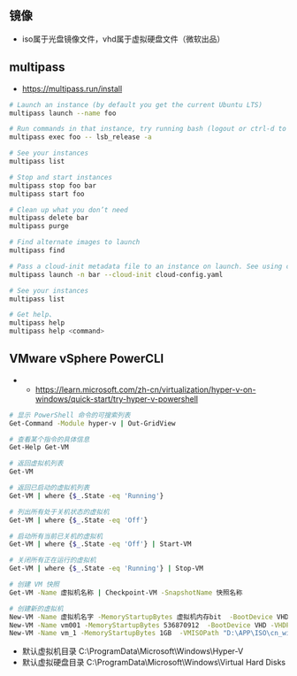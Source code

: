 ## 镜像
- iso属于光盘镜像文件，vhd属于虚拟硬盘文件（微软出品）

## multipass
- https://multipass.run/install

```bash
# Launch an instance (by default you get the current Ubuntu LTS)
multipass launch --name foo

# Run commands in that instance, try running bash (logout or ctrl-d to quit)
multipass exec foo -- lsb_release -a

# See your instances
multipass list

# Stop and start instances
multipass stop foo bar
multipass start foo

# Clean up what you don’t need
multipass delete bar
multipass purge

# Find alternate images to launch
multipass find

# Pass a cloud-init metadata file to an instance on launch. See using cloud-init with multipass for more details
multipass launch -n bar --cloud-init cloud-config.yaml

# See your instances
multipass list

# Get help、
multipass help
multipass help <command>
```

## VMware vSphere PowerCLI
- - https://learn.microsoft.com/zh-cn/virtualization/hyper-v-on-windows/quick-start/try-hyper-v-powershell

```bash
# 显示 PowerShell 命令的可搜索列表
Get-Command -Module hyper-v | Out-GridView

# 查看某个指令的具体信息
Get-Help Get-VM

# 返回虚拟机列表
Get-VM

# 返回已启动的虚拟机列表
Get-VM | where {$_.State -eq 'Running'}

# 列出所有处于关机状态的虚拟机
Get-VM | where {$_.State -eq 'Off'}

# 启动所有当前已关机的虚拟机
Get-VM | where {$_.State -eq 'Off'} | Start-VM

# 关闭所有正在运行的虚拟机
Get-VM | where {$_.State -eq 'Running'} | Stop-VM

# 创建 VM 快照
Get-VM -Name 虚拟机名称 | Checkpoint-VM -SnapshotName 快照名称

# 创建新的虚拟机
New-VM -Name 虚拟机名字 -MemoryStartupBytes 虚拟机内存bit  -BootDevice VHD -VHDPath   "vhdx镜像地址"   -SwitchName 虚拟网卡的名称;
New-VM -Name vm001 -MemoryStartupBytes 536870912  -BootDevice VHD -VHDPath   "E:\hyper-v\vDisk\cq (1).vhdx"   -SwitchName "外部虚拟交换机";
New-VM -Name vm_1 -MemoryStartupBytes 1GB  -VMISOPath "D:\APP\ISO\cn_windows_7_ultimate_with_sp1_x86_dvd_u_677486.iso"
```

- 默认虚拟机目录 C:\ProgramData\Microsoft\Windows\Hyper-V
- 默认虚拟硬盘目录 C:\ProgramData\Microsoft\Windows\Virtual Hard Disks